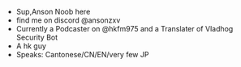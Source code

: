- Sup,Anson Noob here
- find me on discord @ansonzxv
- Currently a Podcaster on @hkfm975 and a Translater of Vladhog Security Bot
- A hk guy
- Speaks: Cantonese/CN/EN/very few JP
<!---
ansonnoob/ansonnoob is a ✨ special ✨ repository because its `README.md` (this file) appears on your GitHub profile.
You can click the Preview link to take a look at your changes.
--->
